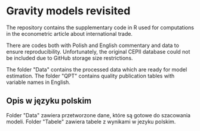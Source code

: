 # Gravity models revisited


The repository contains the supplementary code in R used for computations in the econometric article about international trade.

There are codes both with Polish and English commentary and data to ensure reproducibility. Unfortunately, the original CEPII database could not be included due to GitHub storage size restrictions.

The folder "Data" contains the processed data which are ready for model estimation. The folder "QPT" contains quality publication tables with variable names in English.

## Opis w języku polskim

Folder "Data" zawiera przetworzone dane, które są gotowe do szacowania modeli. Folder "Tabele" zawiera tabele z wynikami w jezyku polskim.
